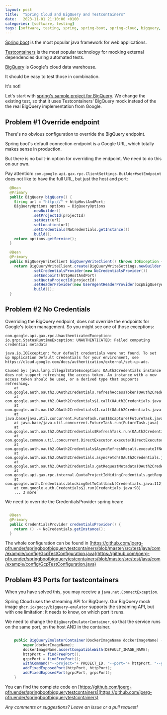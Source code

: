 ```yaml
---
layout: post
title:  "Spring Cloud and BigQuery and Testcontainers"
date:   2023-11-01 21:10:00 +0100
categories: [software, testing]
tags: [software, testing, spring, spring-boot, spring-cloud, bigquery, testcontainers]
---
```


[Spring boot](https://spring.io/projects/spring-boot) is the most popular java framework for web applications.

[Testcontainers](https://java.testcontainers.org/) is the most popular technology for mocking external dependencies during automated tests.

[BigQuery](https://cloud.google.com/bigquery/) is Google's cloud data warehouse.

It should be easy to test those in combination.

It's not!

Let's start with [spring's sample project for BigQuery](https://github.com/GoogleCloudPlatform/spring-cloud-gcp/tree/main/spring-cloud-gcp-samples/spring-cloud-gcp-bigquery-sample). We change the existing test, so that it uses Testcontainers' BigQuery mock instead of the the real BigQuery implementation from Google.

## Problem #1 Override endpoint

There's no obvious configuration to override the BigQuery endpoint.

Spring boot's default connection endpoint is a Google URL, which totally makes sense in production.

But there is no built-in option for overriding the endpoint. We need to do this on our own. 

Pay attention: `com.google.api.gax.rpc.ClientSettings.Builder#setEndpoint` does not like to have the full URL, but just the host and port:

```java
  @Bean
  @Primary
  public BigQuery bigQuery() {
    String url = "http://" + httpHostAndPort;
    BigQueryOptions options = BigQueryOptions
            .newBuilder()
            .setProjectId(projectId)
            .setHost(url)
            .setLocation(url)
            .setCredentials(NoCredentials.getInstance())
            .build();
    return options.getService();
  }

  @Bean
  @Primary
  public BigQueryWriteClient bigQueryWriteClient() throws IOException {
    return BigQueryWriteClient.create(BigQueryWriteSettings.newBuilder()
            .setCredentialsProvider(new NoCredentialsProvider())
            .setEndpoint(httpHostAndPort)
            .setQuotaProjectId(projectId)
            .setHeaderProvider(new UserAgentHeaderProvider(GcpBigQueryAutoConfiguration.class))
            .build());
  }
```

## Problem #2 No Credentials

Overriding the BigQuery endpoint, does not override the endpoints for Google's token management. So you might see one of those exceptions:
```
com.google.api.gax.rpc.UnauthenticatedException: io.grpc.StatusRuntimeException: UNAUTHENTICATED: Failed computing credential metadata

java.io.IOException: Your default credentials were not found. To set up Application Default Credentials for your environment, see https://cloud.google.com/docs/authentication/external/set-up-adc.

Caused by: java.lang.IllegalStateException: OAuth2Credentials instance does not support refreshing the access token. An instance with a new access token should be used, or a derived type that supports refreshing.
    at com.google.auth.oauth2.OAuth2Credentials.refreshAccessToken(OAuth2Credentials.java:366)
    at com.google.auth.oauth2.OAuth2Credentials$1.call(OAuth2Credentials.java:269)
    at com.google.auth.oauth2.OAuth2Credentials$1.call(OAuth2Credentials.java:266)
    at java.base/java.util.concurrent.FutureTask.run$$$capture(FutureTask.java:264)
    at java.base/java.util.concurrent.FutureTask.run(FutureTask.java)
    at com.google.auth.oauth2.OAuth2Credentials$RefreshTask.run(OAuth2Credentials.java:633)
    at com.google.common.util.concurrent.DirectExecutor.execute(DirectExecutor.java:31)
    at com.google.auth.oauth2.OAuth2Credentials$AsyncRefreshResult.executeIfNew(OAuth2Credentials.java:581)
    at com.google.auth.oauth2.OAuth2Credentials.asyncFetch(OAuth2Credentials.java:232)
    at com.google.auth.oauth2.OAuth2Credentials.getRequestMetadata(OAuth2Credentials.java:182)
    at com.google.api.gax.rpc.internal.QuotaProjectIdHidingCredentials.getRequestMetadata(QuotaProjectIdHidingCredentials.java:64)
    at com.google.auth.Credentials.blockingGetToCallback(Credentials.java:112)
    at com.google.auth.Credentials$1.run(Credentials.java:98)
    ... 3 more
```
We need to override the CredentialsProvider spring bean:

```java

  @Bean
  @Primary
  public CredentialsProvider credentialsProvider() {
    return () -> NoCredentials.getInstance();
  }

```

The whole configuration can be found in [https://github.com/joerg-pfruender/springbootbigquerytestcontainers/blob/master/src/test/java/com/example/config/GcpTestConfiguration.java](https://github.com/joerg-pfruender/springbootbigquerytestcontainers/blob/master/src/test/java/com/example/config/GcpTestConfiguration.java)


## Problem #3 Ports for testcontainers

When you have solved this, you may receive a `java.net.ConnectException`.

Spring Cloud uses the streaming API for BigQuery. Our BigQuery mock image `ghcr.io/goccy/bigquery-emulator` supports the streaming API, but with one limitation: It needs to know, on which port it runs.

We need to change the `BigQueryEmulatorContainer`, so that the service runs on the same port, on the host AND in the container.

```java

    public BigQueryEmulatorContainer(DockerImageName dockerImageName) {
        super(dockerImageName);
        dockerImageName.assertCompatibleWith(DEFAULT_IMAGE_NAME);
        httpPort = findFreePort();
        grpcPort = findFreePort();
        withCommand("--project="+ PROJECT_ID, "--port="+ httpPort, "--grpc-port="+ grpcPort);
        addFixedExposedPort(httpPort, httpPort);
        addFixedExposedPort(grpcPort, grpcPort);
    }

```

You can find the complete code on 
[https://github.com/joerg-pfruender/springbootbigquerytestcontainers](https://github.com/joerg-pfruender/springbootbigquerytestcontainers)


*Any comments or suggestions? Leave an issue or a pull request!*